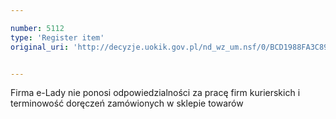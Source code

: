 ```yaml
---

number: 5112
type: 'Register item'
original_uri: 'http://decyzje.uokik.gov.pl/nd_wz_um.nsf/0/BCD1988FA3C89C50C1257BBB003F4C55?OpenDocument'


---
```


Firma e-Lady nie ponosi odpowiedzialności za pracę firm kurierskich i terminowość doręczeń zamówionych w sklepie towarów
